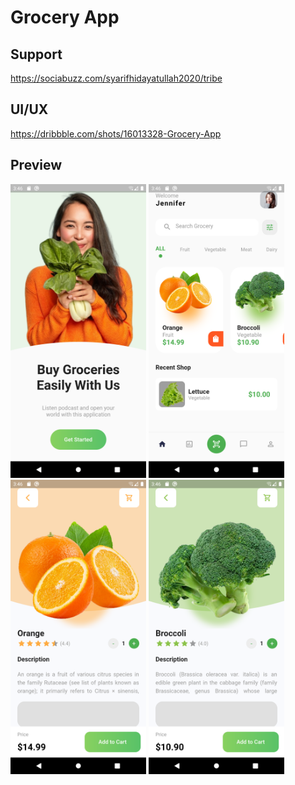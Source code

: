 # Grocery App

## Support

https://sociabuzz.com/syarifhidayatullah2020/tribe

## UI/UX

https://dribbble.com/shots/16013328-Grocery-App

## Preview

<img src="assets/preview/on_board.png" alt="OnBoard" width="217" >
<img src="assets/preview/home_page.png" alt="HomePage" width="217" >
<img src="assets/preview/detail1.png" alt="Detail" width="217" >
<img src="assets/preview/detail2.png" alt="Detail" width="217" >
